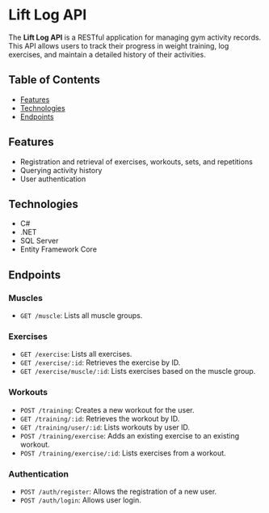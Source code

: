 # Lift Log API

The **Lift Log API** is a RESTful application for managing gym activity records. This API allows users to track their progress in weight training, log exercises, and maintain a detailed history of their activities.

## Table of Contents

- [Features](#features)
- [Technologies](#technologies)
- [Endpoints](#endpoints)

## Features

- Registration and retrieval of exercises, workouts, sets, and repetitions
- Querying activity history
- User authentication

## Technologies

- C#
- .NET
- SQL Server
- Entity Framework Core

## Endpoints

### Muscles
- `GET /muscle`: Lists all muscle groups.

### Exercises
- `GET /exercise`: Lists all exercises.
- `GET /exercise/:id`: Retrieves the exercise by ID.
- `GET /exercise/muscle/:id`: Lists exercises based on the muscle group.

### Workouts
- `POST /training`: Creates a new workout for the user.
- `GET /training/:id`: Retrieves the workout by ID.
- `GET /training/user/:id`: Lists workouts by user ID.
- `POST /training/exercise`: Adds an existing exercise to an existing workout.
- `POST /training/exercise/:id`: Lists exercises from a workout.

### Authentication
- `POST /auth/register`: Allows the registration of a new user.
- `POST /auth/login`: Allows user login.
